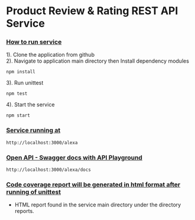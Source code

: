 # Product Review & Rating REST API Service
### <u>How to run service</u>
1). Clone the application from github<br/>
2). Navigate to application main directory then Install dependency modules <br/>
```
npm install
```
3). Run unittest <br/>
```
npm test
```
4). Start the service <br/>
```
npm start
```

### <u>Service running at</u>
```
http://localhost:3000/alexa
```

### <u>Open API - Swagger docs with API Playground</u>
```
http://localhost:3000/alexa/docs
```

### <u>Code coverage report will be generated in html format after running of unittest</u>
- HTML report found in the service main directory under the directory reports.
